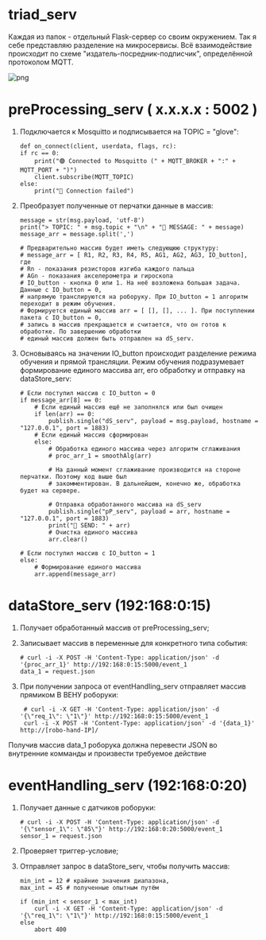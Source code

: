 # triad_serv

Каждая из папок - отдельный Flask-сервер со своим окружением. Так я себе представляю разделение на микросервисы. Всё взаимодействие происходит по схеме "издатель-посредник-подписчик", определённой протоколом MQTT.

![png](https://raw.githubusercontent.com/anisimovdd/triad_serv/master/triad_serv.png)

# preProcessing_serv ( x.x.x.x : 5002 )

1.	Подключается к Mosquitto и подписывается на TOPIC = "glove":

		def on_connect(client, userdata, flags, rc):
		if rc == 0:
			print("🟢 Connected to Mosquitto (" + MQTT_BROKER + ":" + MQTT_PORT + ")")
			client.subscribe(MQTT_TOPIC)
		else:
			print("🔴 Connection failed")

2.	Преобразует полученные от перчатки данные в массив:
		
		message = str(msg.payload, 'utf-8')
		print("> TOPIC: " + msg.topic + "\n" + "📩 MESSAGE: " + message)		
		message_arr = message.split(',')
		
		# Предварительно массив будет иметь следующюю структуру:
		# message_arr = [ R1, R2, R3, R4, R5, AG1, AG2, AG3, IO_button], где
		# Rn - показания резисторов изгиба каждого пальца
		# AGn - показания акселерометра и гироскопа 
		# IO_button - кнопка 0 или 1. На неё возложена большая задача. Данные c IO_button = 0,
		# напрямую транслируются на роборуку. При IO_button = 1 алгоритм переходит в режим обучения.
		# Формируется единый массив arr = [ [], [], ... ]. При поступлении пакета с IO_button = 0,
		# запись в массив прекращается и считается, что он готов к обработке. По завершению обработки
		# единый массив должен быть отправлен на dS_serv.

3.	Основываясь на значении IO_button происходит разделение режима обучения и прямой трансляции. Режим обучения подразумевает формирование единого массива arr, его обработку и отправку на dataStore_serv:
		
		# Если поступил массив с IO_button = 0
		if message_arr[8] == 0:
			# Eсли единый массив ещё не заполнялся или был очищен
			if len(arr) == 0:
				publish.single("dS_serv", payload = msg.payload, hostname = "127.0.0.1", port = 1883)
			# Если единый массив сформирован
			else:
				# Обработка единого массива через алгоритм сглаживания
				# proc_arr_1 = smoothAlg(arr)
				
				# На данный момент сглаживание производится на стороне перчатки. Поэтому код выше был
				# закомментирован. В дальнейшем, конечно же, обработка будет на сервере.
				
				# Отправка обработанного массива на dS_serv
				publish.single("pP_serv", payload = arr, hostname = "127.0.0.1", port = 1883)
				print("📧 SEND: " + arr)
				# Очистка единого массива
				arr.clear()

		# Если поступил массив с IO_button = 1
		else:
			# Формирование единого массива
			arr.append(message_arr)
		
# dataStore_serv (192:168:0:15)

1. 	Получает обработанный массив от preProcessing_serv;
2. 	Записывает массив в переменные для конкретного типа события:
	
		# curl -i -X POST -H 'Content-Type: application/json' -d '{proc_arr_1}' http://192:168:0:15:5000/event_1
		data_1 = request.json
		
3. При получении запроса от eventHandling_serv отправляет массив прямиком В ВЕНУ роборуки:
		
		# curl -i -X GET -H 'Content-Type: application/json' -d '{\"req_1\": \"1\"}' http://192:168:0:15:5000/event_1
		curl -i -X POST -H 'Content-Type: application/json' -d '{data_1}' http://[robo-hand-IP]/
					
Получив массив data_1 роборука должна перевести JSON во внутренние комманды и произвести требуемое действие

# eventHandling_serv (192:168:0:20)

1. 	Получает данные с датчиков роборуки:
		
		# curl -i -X POST -H 'Content-Type: application/json' -d '{\"sensor_1\": \"85\"}' http://192:168:0:20:5000/event_1
		sensor_1 = request.json
		
2. 	Проверяет триггер-условие;
3. 	Отправляет запрос в dataStore_serv, чтобы получить массив:

		min_int = 12 # крайние значения диапазона,
		max_int = 45 # полученные опытным путём
						
		if (min_int < sensor_1 < max_int)
			curl -i -X GET -H 'Content-Type: application/json' -d '{\"req_1\": \"1\"}' http://192:168:0:15:5000/event_1
		else
			abort 400
